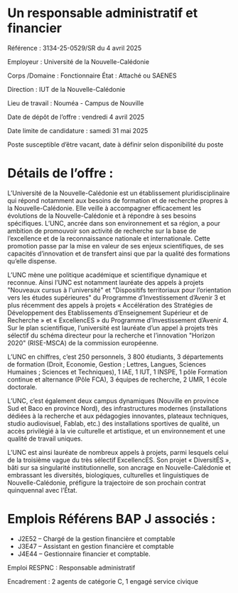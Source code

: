 # Un responsable administratif et financier

Référence : 3134-25-0529/SR du 4 avril 2025

Employeur : Université de la Nouvelle-Calédonie

Corps /Domaine : Fonctionnaire État : Attaché ou SAENES

Direction : IUT de la Nouvelle-Calédonie

Lieu de travail : Nouméa - Campus de Nouville

Date de dépôt de l’offre : vendredi 4 avril 2025

Date limite de candidature : samedi 31 mai 2025

Poste susceptible d’être vacant, date à définir selon disponibilité du poste

# Détails de l’offre :

L’Université de la Nouvelle-Calédonie est un établissement pluridisciplinaire qui répond notamment aux besoins de formation et de recherche propres à la Nouvelle-Calédonie. Elle veille à accompagner efficacement les évolutions de la Nouvelle-Calédonie et à répondre à ses besoins spécifiques. L’UNC, ancrée dans son environnement et sa région, a pour ambition de promouvoir son activité de recherche sur la base de l’excellence et de la reconnaissance nationale et internationale. Cette promotion passe par la mise en valeur de ses enjeux scientifiques, de ses capacités d’innovation et de transfert ainsi que par la qualité des formations qu’elle dispense.

L’UNC mène une politique académique et scientifique dynamique et reconnue. Ainsi l’UNC est notamment lauréate des appels à projets "Nouveaux cursus à l'université" et "Dispositifs territoriaux pour l’orientation vers les études supérieures" du Programme d’Investissement d’Avenir 3 et plus récemment des appels à projets « Accélération des Stratégies de Développement des Etablissements d’Enseignement Supérieur et de Recherche » et « ExcellencES » du Programme d’Investissement d’Avenir 4. Sur le plan scientifique, l’université est lauréate d’un appel à projets très sélectif du schéma directeur pour la recherche et l’innovation "Horizon 2020" (RISE-MSCA) de la commission européenne.

L’UNC en chiffres, c’est 250 personnels, 3 800 étudiants, 3 départements de formation (Droit, Economie, Gestion ; Lettres, Langues, Sciences Humaines ; Sciences et Techniques), 1 IAE, 1 IUT, 1 INSPE, 1 pôle Formation continue et alternance (Pôle FCA), 3 équipes de recherche, 2 UMR, 1 école doctorale.

L’UNC, c’est également deux campus dynamiques (Nouville en province Sud et Baco en province Nord), des infrastructures modernes (installations dédiées à la recherche et aux pédagogies innovantes, plateaux techniques, studio audiovisuel, Fablab, etc.) des installations sportives de qualité, un accès privilégié à la vie culturelle et artistique, et un environnement et une qualité de travail uniques.

L’UNC est ainsi lauréate de nombreux appels à projets, parmi lesquels celui de la troisième vague du très sélectif ExcellencES. Son projet « DiversitÉS », bâti sur sa singularité institutionnelle, son ancrage en Nouvelle-Calédonie et embrassant les diversités, biologiques, culturelles et linguistiques de Nouvelle-Calédonie, préfigure la trajectoire de son prochain contrat quinquennal avec l’État.

# Emplois Référens BAP J associés :

- J2E52 – Chargé de la gestion financière et comptable
- J3E47 – Assistant en gestion financière et comptable
- J4E44 – Gestionnaire financier et comptable.

Emploi RESPNC : Responsable administratif

Encadrement : 2 agents de catégorie C, 1 engagé service civique